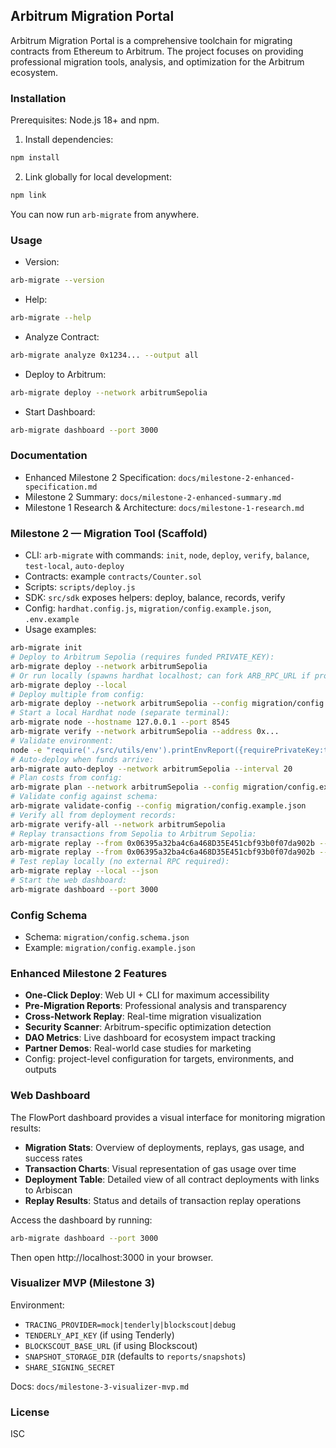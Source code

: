 ## Arbitrum Migration Portal

Arbitrum Migration Portal is a comprehensive toolchain for migrating contracts from Ethereum to Arbitrum. The project focuses on providing professional migration tools, analysis, and optimization for the Arbitrum ecosystem.

### Installation

Prerequisites: Node.js 18+ and npm.

1. Install dependencies:

```bash
npm install
```

2. Link globally for local development:

```bash
npm link
```

You can now run `arb-migrate` from anywhere.

### Usage

- Version:

```bash
arb-migrate --version
```

- Help:

```bash
arb-migrate --help
```

- Analyze Contract:

```bash
arb-migrate analyze 0x1234... --output all
```

- Deploy to Arbitrum:

```bash
arb-migrate deploy --network arbitrumSepolia
```

- Start Dashboard:

```bash
arb-migrate dashboard --port 3000
```

### Documentation

- Enhanced Milestone 2 Specification: `docs/milestone-2-enhanced-specification.md`
- Milestone 2 Summary: `docs/milestone-2-enhanced-summary.md`
- Milestone 1 Research & Architecture: `docs/milestone-1-research.md`

### Milestone 2 — Migration Tool (Scaffold)

- CLI: `arb-migrate` with commands: `init`, `node`, `deploy`, `verify`, `balance`, `test-local`, `auto-deploy`
- Contracts: example `contracts/Counter.sol`
- Scripts: `scripts/deploy.js`
- SDK: `src/sdk` exposes helpers: deploy, balance, records, verify
- Config: `hardhat.config.js`, `migration/config.example.json`, `.env.example`
- Usage examples:

```bash
arb-migrate init
# Deploy to Arbitrum Sepolia (requires funded PRIVATE_KEY):
arb-migrate deploy --network arbitrumSepolia
# Or run locally (spawns hardhat localhost; can fork ARB_RPC_URL if provided):
arb-migrate deploy --local
# Deploy multiple from config:
arb-migrate deploy --network arbitrumSepolia --config migration/config.example.json
# Start a local Hardhat node (separate terminal):
arb-migrate node --hostname 127.0.0.1 --port 8545
arb-migrate verify --network arbitrumSepolia --address 0x...
# Validate environment:
node -e "require('./src/utils/env').printEnvReport({requirePrivateKey:true})"
# Auto-deploy when funds arrive:
arb-migrate auto-deploy --network arbitrumSepolia --interval 20
# Plan costs from config:
arb-migrate plan --network arbitrumSepolia --config migration/config.example.json
# Validate config against schema:
arb-migrate validate-config --config migration/config.example.json
# Verify all from deployment records:
arb-migrate verify-all --network arbitrumSepolia
# Replay transactions from Sepolia to Arbitrum Sepolia:
arb-migrate replay --from 0x06395a32ba4c6a468D35E451cbf93b0f07da902b --blocks 10 --dry-run
arb-migrate replay --from 0x06395a32ba4c6a468D35E451cbf93b0f07da902b --blocks 5 --json
# Test replay locally (no external RPC required):
arb-migrate replay --local --json
# Start the web dashboard:
arb-migrate dashboard --port 3000
```

### Config Schema

- Schema: `migration/config.schema.json`
- Example: `migration/config.example.json`

### Enhanced Milestone 2 Features

- **One-Click Deploy**: Web UI + CLI for maximum accessibility
- **Pre-Migration Reports**: Professional analysis and transparency
- **Cross-Network Replay**: Real-time migration visualization
- **Security Scanner**: Arbitrum-specific optimization detection
- **DAO Metrics**: Live dashboard for ecosystem impact tracking
- **Partner Demos**: Real-world case studies for marketing
- Config: project-level configuration for targets, environments, and outputs

### Web Dashboard

The FlowPort dashboard provides a visual interface for monitoring migration results:

- **Migration Stats**: Overview of deployments, replays, gas usage, and success rates
- **Transaction Charts**: Visual representation of gas usage over time
- **Deployment Table**: Detailed view of all contract deployments with links to Arbiscan
- **Replay Results**: Status and details of transaction replay operations

Access the dashboard by running:
```bash
arb-migrate dashboard --port 3000
```

Then open http://localhost:3000 in your browser.

### Visualizer MVP (Milestone 3)

Environment:

- `TRACING_PROVIDER=mock|tenderly|blockscout|debug`
- `TENDERLY_API_KEY` (if using Tenderly)
- `BLOCKSCOUT_BASE_URL` (if using Blockscout)
- `SNAPSHOT_STORAGE_DIR` (defaults to `reports/snapshots`)
- `SHARE_SIGNING_SECRET`

Docs: `docs/milestone-3-visualizer-mvp.md`

### License

ISC


